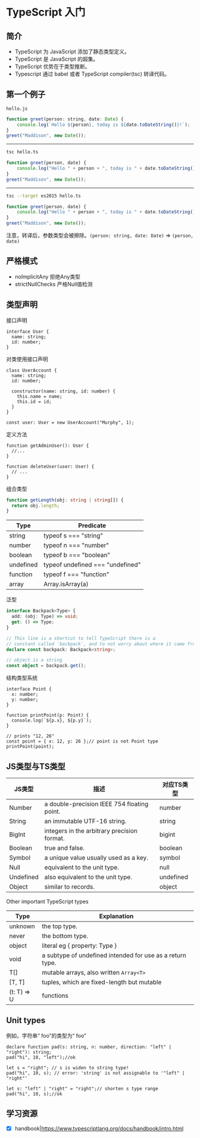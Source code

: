 # TypeScript 入门

## 简介
- TypeScript 为 JavaScript 添加了静态类型定义。
- TypeScript 是 JavaScript 的超集。
- TypeScript 优势在于类型推断。
- Typescript 通过 babel 或者 TypeScript compiler(tsc) 转译代码。

## 第一个例子
`hello.js`
```js
function greet(person: string, date: Date) {
    console.log(`Hello ${person}, today is ${date.toDateString()}!`);
}
greet("Maddison", new Date());
```
---
```bash
tsc hello.ts
```
```js
function greet(person, date) {
    console.log("Hello " + person + ", today is " + date.toDateString() + "!");
}
greet("Maddison", new Date());

```
---
```bash
tsc --target es2015 hello.ts
```
```js
function greet(person, date) {
    console.log("Hello " + person + ", today is " + date.toDateString() + "!");
}
greet("Maddison", new Date());

```
注意，转译后，参数类型会被擦除。`(person: string, date: Date)` => `(person, date)`

## 严格模式
- noImplicitAny 拒绝Any类型
- strictNullChecks 严格Null值检测

## 类型声明
接口声明
```
interface User {
  name: string;
  id: number;
}
```
对类使用接口声明
```
class UserAccount {
  name: string;
  id: number;

  constructor(name: string, id: number) {
    this.name = name;
    this.id = id;
  }
}

const user: User = new UserAccount("Murphy", 1);
```
定义方法
```
function getAdminUser(): User {
  //...
}

function deleteUser(user: User) {
  // ...
}
```
组合类型
```typescript
function getLength(obj: string | string[]) {
  return obj.length;
}
```

|Type	|Predicate|
|---|---|
|string	|typeof s === "string"|
|number	|typeof n === "number"|
|boolean	|typeof b === "boolean"|
|undefined|	typeof undefined === "undefined"|
|function	|typeof f === "function"|
|array	|Array.isArray(a)|

泛型
```typescript
interface Backpack<Type> {
  add: (obj: Type) => void;
  get: () => Type;
}
```
```typescript
// This line is a shortcut to tell TypeScript there is a
// constant called `backpack`, and to not worry about where it came from.
declare const backpack: Backpack<string>;

// object is a string
const object = backpack.get();
```
结构类型系统
```
interface Point {
  x: number;
  y: number;
}

function printPoint(p: Point) {
  console.log(`${p.x}, ${p.y}`);
}

// prints "12, 26"
const point = { x: 12, y: 26 };// point is not Point type
printPoint(point);
```

## JS类型与TS类型
| JS类型| 描述 |对应TS类型|
|---|---|---|
|Number|a double-precision IEEE 754 floating point.|number|
|String	|an immutable UTF-16 string.|string|
|BigInt|	integers in the arbitrary precision format.|bigint|
|Boolean|	true and false.|boolean|
|Symbol	|a unique value usually used as a key.|symbol|
|Null	|equivalent to the unit type.|null|
|Undefined|	also equivalent to the unit type.|undefined|
|Object	|similar to records.|object|

Other important TypeScript types

|Type	|Explanation|
|---|---|
|unknown|	the top type.|
|never	|the bottom type.|
|object |literal	eg { property: Type }|
|void	|a subtype of undefined intended for use as a return type.|
|T[]	|mutable arrays, also written `Array<T>`|
|[T, T]	|tuples, which are fixed-length but mutable|
|(t: T) => U|	functions|

## Unit types
例如，字符串“ foo”的类型为“ foo”
```
declare function pad(s: string, n: number, direction: "left" | "right"): string;
pad("hi", 10, "left");//ok

let s = "right"; // s is widen to string type!
pad("hi", 10, s); // error: 'string' is not assignable to '"left" | "right"'

let s: "left" | "right" = "right";// shorten s type range
pad("hi", 10, s);//ok
```

## 学习资源
- [x] handbook|https://www.typescriptlang.org/docs/handbook/intro.html